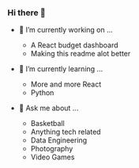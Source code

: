 ### Hi there 👋

<!--
**ptran12/ptran12** is a ✨ _special_ ✨ repository because its `README.md` (this file) appears on your GitHub profile.

Here are some ideas to get you started:

- 🔭 I’m currently working on ...
- 🌱 I’m currently learning ...
- 👯 I’m looking to collaborate on ...
- 🤔 I’m looking for help with ...
- 💬 Ask me about ...
- 📫 How to reach me: ...
- 😄 Pronouns: ...
- ⚡ Fun fact: ...
-->

- 🔭 I’m currently working on ...

    - A React budget dashboard
    - Making this readme alot better 
    
- 🌱 I’m currently learning ...

    - More and more React
    - Python
    
- 💬 Ask me about ...

    - Basketball 
    - Anything tech related
    - Data Engineering 
    - Photography 
    - Video Games
 
